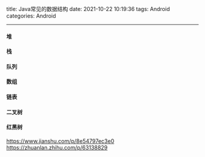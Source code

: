 title: Java常见的数据结构
date: 2021-10-22 10:19:36
tags: Android
categories: Android

------

#### **堆**

#### **栈**
#### **队列**
#### **数组**
#### **链表**
#### **二叉树**
#### **红黑树**


https://www.jianshu.com/p/8e54797ec3e0
https://zhuanlan.zhihu.com/p/63138829